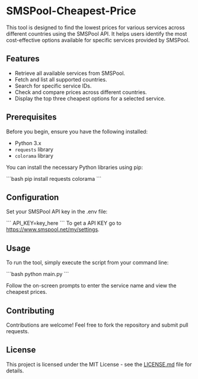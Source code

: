 # SMSPool-Cheapest-Price

This tool is designed to find the lowest prices for various services across different countries using the SMSPool API. It helps users identify the most cost-effective options available for specific services provided by SMSPool.

## Features

- Retrieve all available services from SMSPool.
- Fetch and list all supported countries.
- Search for specific service IDs.
- Check and compare prices across different countries.
- Display the top three cheapest options for a selected service.

## Prerequisites

Before you begin, ensure you have the following installed:
- Python 3.x
- `requests` library
- `colorama` library

You can install the necessary Python libraries using pip:

\```bash
pip install requests colorama
\```

## Configuration

Set your SMSPool API key in the .env file:

\```
API_KEY=key_here
\```
To get a API KEY go to https://www.smspool.net/my/settings.

## Usage

To run the tool, simply execute the script from your command line:

\```bash
python main.py
\```

Follow the on-screen prompts to enter the service name and view the cheapest prices.

## Contributing

Contributions are welcome! Feel free to fork the repository and submit pull requests.

## License

This project is licensed under the MIT License - see the [LICENSE.md](LICENSE) file for details.
